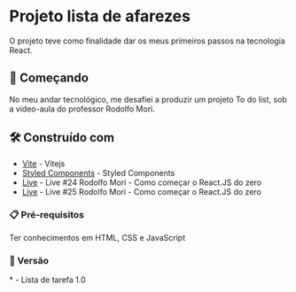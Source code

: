# Projeto lista de afarezes
O projeto teve como finalidade dar os meus primeiros passos na tecnologia React.

## 🚀 Começando
No meu andar tecnológico, me desafiei a produzir um projeto To do list, sob a video-aula do professor Rodolfo Mori. 

## 🛠️ Construído com

* [Vite](https://vitejs.dev/guide) - Vitejs
* [Styled Components]( https://styled-components.com/) - Styled Components
* [Live](https://www.youtube.com/watch?v=EBtdcSXDCd4&list=PLBmYI9kaT1GeSjqptwAvwlluIAPS4tFrK&index=10&ab_channel=RodolfoMori) - Live #24 Rodolfo Mori - Como começar o React.JS do zero
* [Live](https://www.youtube.com/watch?v=aQEQ9h7byWA&list=PLBmYI9kaT1GeSjqptwAvwlluIAPS4tFrK&index=11&ab_channel=RodolfoMori) - Live #25 Rodolfo Mori - Como começar o React.JS do zero

### 📋 Pré-requisitos
Ter conhecimentos em HTML, CSS e JavaScript

### 📌 Versão

*[]() - Lista de tarefa 1.0

